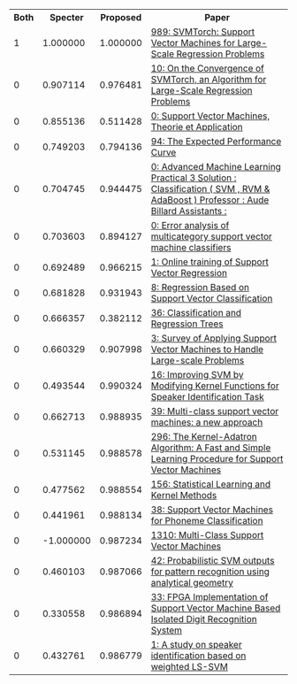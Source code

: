 <html><table><tr>
<th>Both</th>
<th>Specter</th>
<th>Proposed</th>
<th>Paper</th>
</tr>
<tr>
<td>1</td>
<td>1.000000</td>
<td>1.000000</td>
<td><a href="https://www.semanticscholar.org/paper/7141ea996fc449807b14c071716cecac0999f4ce">989: SVMTorch: Support Vector Machines for Large-Scale Regression Problems</a></td>
</tr>
<tr>
<td>0</td>
<td>0.907114</td>
<td>0.976481</td>
<td><a href="https://www.semanticscholar.org/paper/d76508262ef4e8fc1982919299fef9bf5ff7de43">10: On the Convergence of SVMTorch, an Algorithm for Large-Scale Regression Problems</a></td>
</tr>
<tr>
<td>0</td>
<td>0.855136</td>
<td>0.511428</td>
<td><a href="https://www.semanticscholar.org/paper/ca00c590721eff6f9f258f0362dceab6378e09f9">0: Support Vector Machines, Theorie et Application</a></td>
</tr>
<tr>
<td>0</td>
<td>0.749203</td>
<td>0.794136</td>
<td><a href="https://www.semanticscholar.org/paper/ce8aab607467e8bba2a3c675be5f0f8bddee815a">94: The Expected Performance Curve</a></td>
</tr>
<tr>
<td>0</td>
<td>0.704745</td>
<td>0.944475</td>
<td><a href="https://www.semanticscholar.org/paper/baec33ac0714d00f9cd87d21b1fd966810112670">0: Advanced Machine Learning Practical 3 Solution : Classification ( SVM , RVM & AdaBoost ) Professor : Aude Billard Assistants :</a></td>
</tr>
<tr>
<td>0</td>
<td>0.703603</td>
<td>0.894127</td>
<td><a href="https://www.semanticscholar.org/paper/8cfe0a3b3a10e7be8e98949a544f2a49b7d8ae1e">0: Error analysis of multicategory support vector machine classifiers</a></td>
</tr>
<tr>
<td>0</td>
<td>0.692489</td>
<td>0.966215</td>
<td><a href="https://www.semanticscholar.org/paper/e7739218989494513e7435430d360ef000ea0c6b">1: Online training of Support Vector Regression</a></td>
</tr>
<tr>
<td>0</td>
<td>0.681828</td>
<td>0.931943</td>
<td><a href="https://www.semanticscholar.org/paper/6c2c76a19efd4084a74573c5fc7bc81ae6814086">8: Regression Based on Support Vector Classification</a></td>
</tr>
<tr>
<td>0</td>
<td>0.666357</td>
<td>0.382112</td>
<td><a href="https://www.semanticscholar.org/paper/0c668ee24d58ecca165f788d40765e79ed615471">36: Classification and Regression Trees</a></td>
</tr>
<tr>
<td>0</td>
<td>0.660329</td>
<td>0.907998</td>
<td><a href="https://www.semanticscholar.org/paper/079b72cf59d992ea335d6fe4e56719aa111610f3">3: Survey of Applying Support Vector Machines to Handle Large-scale Problems</a></td>
</tr>
<tr>
<td>0</td>
<td>0.493544</td>
<td>0.990324</td>
<td><a href="https://www.semanticscholar.org/paper/1d877948c234b96833f56411e7f0a812791aae9b">16: Improving SVM by Modifying Kernel Functions for Speaker Identification Task</a></td>
</tr>
<tr>
<td>0</td>
<td>0.662713</td>
<td>0.988935</td>
<td><a href="https://www.semanticscholar.org/paper/a5ce6562e778f12db5ee4f476872d2e54258943d">39: Multi-class support vector machines: a new approach</a></td>
</tr>
<tr>
<td>0</td>
<td>0.531145</td>
<td>0.988578</td>
<td><a href="https://www.semanticscholar.org/paper/5e761bc3b6028308dcd48f9ba0964533c2e6fe43">296: The Kernel-Adatron Algorithm: A Fast and Simple Learning Procedure for Support Vector Machines</a></td>
</tr>
<tr>
<td>0</td>
<td>0.477562</td>
<td>0.988554</td>
<td><a href="https://www.semanticscholar.org/paper/77122542dfb5772b394cfc95acef885583f6414d">156: Statistical Learning and Kernel Methods</a></td>
</tr>
<tr>
<td>0</td>
<td>0.441961</td>
<td>0.988134</td>
<td><a href="https://www.semanticscholar.org/paper/e1076ed54ef5374d4a1676df1af1541247f75a83">38: Support Vector Machines for Phoneme Classification</a></td>
</tr>
<tr>
<td>0</td>
<td>-1.000000</td>
<td>0.987234</td>
<td><a href="https://www.semanticscholar.org/paper/89a37349688b49bbfc9fd643db5a41b9071f9ca2">1310: Multi-Class Support Vector Machines</a></td>
</tr>
<tr>
<td>0</td>
<td>0.460103</td>
<td>0.987066</td>
<td><a href="https://www.semanticscholar.org/paper/97e7272348a5bb97a25e5eee118f4181e6aa34fb">42: Probabilistic SVM outputs for pattern recognition using analytical geometry</a></td>
</tr>
<tr>
<td>0</td>
<td>0.330558</td>
<td>0.986894</td>
<td><a href="https://www.semanticscholar.org/paper/4c97978c5218b72f813ae4e198de30cde5f1bb26">33: FPGA Implementation of Support Vector Machine Based Isolated Digit Recognition System</a></td>
</tr>
<tr>
<td>0</td>
<td>0.432761</td>
<td>0.986779</td>
<td><a href="https://www.semanticscholar.org/paper/ab5df3826f329d7c0d6f5448661cdf7ad069110e">1: A study on speaker identification based on weighted LS-SVM</a></td>
</tr>
</table></html>
